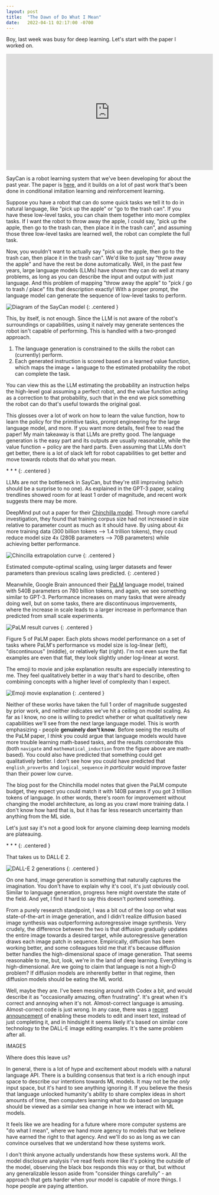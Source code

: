 ```yaml
---
layout: post
title:  "The Dawn of Do What I Mean"
date:   2022-04-11 02:17:00 -0700
---
```


Boy, last week was busy for deep learning. Let's start with the paper I worked on.

<div class="centered">
<iframe width="560" height="315" src="https://www.youtube.com/embed/ysFav0b472w" title="YouTube video player" frameborder="0" allow="accelerometer; autoplay; clipboard-write; encrypted-media; gyroscope; picture-in-picture" allowfullscreen></iframe>
</div>

SayCan is a robot learning system that we've been developing for about the past year. The
paper is [here](https://say-can.github.io/), and it builds on a lot of past
work that's been done in conditional imitation learning and reinforcement learning.

Suppose you have a robot that can do some quick tasks we tell it to do in natural language,
like "pick up the apple" or "go to the trash can". If you have these low-level tasks, you can
chain them together into more complex tasks. If I want the robot to throw away the apple, I could say,
"pick up the apple, then go to the trash can, then place it in the trash can", and assuming those
three low-level tasks are learned well, the robot can complete the full task.

Now, you wouldn't want to actually say "pick up the apple, then go to the trash can, then place it
in the trash can". We'd like to just say "throw away the apple" and have the rest be done automatically.
Well, in the past few years, large language models (LLMs) have shown they can do well at many
problems, as long as you can describe the input and output with just language. And this problem of
mapping "throw away the apple" to "pick / go to trash / place" fits that description exactly! With a proper prompt, the language model can generate the sequence of low-level
tasks to perform.

![Diagram of the SayCan model](/public/do-what-i-mean/saycan.png)
{: .centered }

This, by itself, is not enough. Since the LLM is not aware of the robot's surroundings or capabilities,
using it naively may generate sentences the robot isn't capable of performing.
This is handled with a two-pronged approach.

1. The language generation is constrained to the skills the robot can (currently) perform.
2. Each generated instruction is scored based on a learned value function, which maps the image + language to
the estimated probability the robot can complete the task.

You can view this as the LLM estimating the probability an instruction helps the high-level goal assuming a perfect
robot, and the value function acting as a correction to that probability, such
that in the end we pick something the robot can do that's useful towards the
original goal.

This glosses over a lot of work on how to learn the value function, how to learn the policy for the primitive tasks,
prompt engineering for the large language model, and more. If you want more details, feel free to read the paper!
My main takeaway is that LLMs are pretty good. The language generation is the easy part and its outputs are usually
reasonable, while the value function + policy are the hard parts. Even assuming that LLMs don't get better, there is
a lot of slack left for robot capabilities to get better and move towards robots that do what you mean.

\* \* \*
{: .centered }

LLMs are not the bottleneck in SayCan, but they're still improving (which should
be a surprise to no one).
As explained in the GPT-3 paper, scaling trendlines showed room for at least
1 order of magnitude, and recent work suggests there may be more.

DeepMind put out a paper for their [Chinchilla model](https://www.deepmind.com/publications/an-empirical-analysis-of-compute-optimal-large-language-model-training). Through
more careful investigation, they found that training corpus size had not increased in size relative to parameter count
as much as it should have. By using about 4x more training data (300 billion tokens --> 1.4 trillion tokens), they
coud reduce model size 4x (280B parameters --> 70B parameters) while achieving better performance.

![Chincilla extrapolation curve](/public/do-what-i-mean/chinchilla.png)
{: .centered }

Estimated compute-optimal scaling, using larger datasets and fewer parameters than previous scaling laws predicted.
{: .centered }

Meanwhile, Google Brain announced their [PaLM](https://ai.googleblog.com/2022/04/pathways-language-model-palm-scaling-to.html) language model, trained with 540B parameters on 780 billion tokens,
and again, we see something similar to GPT-3. Performance increases on many tasks that were already doing well, but on some
tasks, there are discontinuous improvements, where the increase in scale leads to a larger increase in performance than
predicted from small scale experiments.

![PaLM result curves](/public/do-what-i-mean/palm.png)
{: .centered }

Figure 5 of PaLM paper. Each plots shows model performance on a set of tasks where PaLM's performance vs model size is log-linear (left), "discontinuous" (middle), or relatively flat (right). I'm not even sure the flat examples are even that flat, they look slightly under log-linear at worst.

The emoji to movie and joke explanation results are especially interesting to me. They feel qualitatively better in a way
that's hard to describe, often combining concepts with a higher level of complexity than I expect.

![Emoji movie explanation](/public/do-what-i-mean/emoji.png)
{: .centered }

Neither of these works have taken the full 1 order of magnitude suggested by prior
work, and neither indicates we've hit a ceiling on model scaling. As far as I know, no one is willing to
predict whether or what qualitatively new capabilities we'll see from the next large language model. This is worth
emphasizing - people **genuinely don't know**. Before seeing the results of the PaLM paper, I *think* you could argue that
language models would have more trouble learning math-based tasks, and the results corroborate this (both `navigate` and
`mathematical_induction` from the figure above are math-based). You could also have predicted that
something could get qualitatively better. I don't see how you could have predicted
that `english_proverbs` and `logical_sequence` *in particular* would improve
faster than their power low curve.

The blog post for the Chinchilla model notes that given the PaLM compute budget,
they expect you could match it with 140B params if you got 3 trillion tokens
of language.
In other words, there's room for improvement without changing the model architecture,
as long as you crawl more training data. I don't know how hard that is, but
it has far less research uncertainty than anything from the ML side.

Let's just say it's not a good look for anyone claiming deep learning models are plateauing.

\* \* \*
{: .centered }

That takes us to DALL·E 2.

![DALL-E 2 generations](/public/do-what-i-mean/dalle.png)
{: .centered }

On one hand, image generation is something that naturally captures the imagination. You don't have to explain why it's cool,
it's just obviously cool. Similar to language generation, progress here might overstate the state of the field.
And yet, I find it hard to say this doesn't portend something.

From a purely research standpoint, I was a bit out of the loop on what was state-of-the-art in image generation, and I didn't
realize diffusion based image synthesis was outperforming autoregressive image synthesis. Very crudely, the difference between the
two is that diffusion gradually updates the entire image towards a desired target, while autoregressive generation draws each image
patch in sequence. Empirically, diffusion has been working better, and some colleagues told me that it's because diffusion better
handles the high-dimensional space of image generation. That seems reasonable to me, but, look, we're in the land of deep learning.
Everything is high-dimensional. Are we going to claim that language is not a high-D problem? If diffusion models are inherently better
in that regime, then diffusion models should be eating the ML world.

Well, maybe they are. I've been messing around with Codex a bit, and would describe it as "occasionally amazing, often frustrating".
It's great when it's correct and annoying when it's not. Almost-correct language is amusing. Almost-correct code is just wrong.
In any case, there was a [recent announcement](https://openai.com/blog/gpt-3-edit-insert/) of enabling these models to edit and insert
text, instead of just completing it, and in hindsight it seems likely it's based on similar core technology to the DALL-E image
editing examples. It's the same problem after all.

IMAGES

Where does this leave us?

In general, there is a lot of hype and excitement about models with a natural language API. There is a building consensus that text
is a rich enough input space to describe our intentions towards ML models. It may not be the *only* input space, but it's hard to see anything ignoring it. If you believe the thesis that language unlocked humanity's ability to share complex ideas in short amounts of
time, then computers learning what to do based on language should be viewed as a similar sea change in how we interact with ML models.

It feels like we are heading for a future where more computer systems are "do what I mean", where we hand more agency to models
that we believe have earned the right to that agency. And we'll do so as long as
we can convince ourselves that we understand how these systems work.

I don't think anyone actually understands how these systems work. All the
model disclosure analysis I've read feels more like it's poking the outside of
the model, observing the black box responds this way or that, but without any
generalizable lesson aside from "consider things carefully" - an approach that
gets harder when your model is capable of more things. I hope people
are paying attention.
